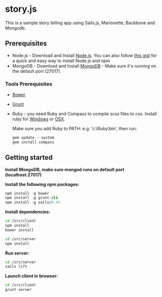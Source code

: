 story.js
========

This is a sample story telling app using Sails.js, Marionette, Backbone and Mongodb.

## Prerequisites
* Node.js - Download and Install [Node.js](http://www.nodejs.org/download/). You can also follow [this gist](https://gist.github.com/isaacs/579814) for a quick and easy way to install Node.js and npm
* MongoDB - Download and Install [MongoDB](http://www.mongodb.org/downloads) - Make sure it's running on the default port (27017).

### Tools Prerequisites
* [Bower](http://bower.io/)
* [Grunt](http://gruntjs.com)
* Ruby - you need Ruby and Compass to compile scss files to css. Install ruby for [Windows](http://rubyinstaller.org/) or [OSX](https://rvm.io/rvm/install).

    Make sure you add Ruby to PATH: e.g. 'c:\Ruby\bin', then run:
    ```s
    gem update --system
    gem install compass
    ```

## Getting started

**Install MongoDB, make sure mongod runs on default port (localhost:27017)**

**Install the following npm packages:**
```s
npm install -g bower
npm install -g grunt-cli
npm install -g sails@0.94
```

**Install dependencies:**
```sh
cd /src/client
npm install
bower install

cd /src/server
npm install
```

**Run server:**
```sh
cd /src/server
sails lift
```

**Launch client in browser:**
```sh
cd /src/client
grunt server
```